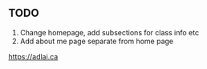 ## TODO
1. Change homepage, add subsections for class info etc
2. Add about me page separate from home page

https://adlai.ca
